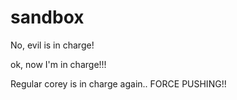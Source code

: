 # sandbox

No, evil is in charge!

ok, now I'm in charge!!!

Regular corey is in charge again.. FORCE PUSHING!!
